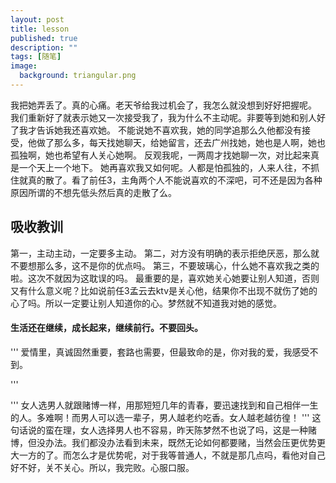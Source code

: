 ```yaml
---
layout: post
title: lesson
published: true
description: ""
tags: [随笔]
image:
  background: triangular.png
---
```


我把她弄丢了。真的心痛。老天爷给我过机会了，我怎么就没想到好好把握呢。
我们重新好了就表示她又一次接受我了，我为什么不主动呢。非要等到她和别人好了我才告诉她我还喜欢她。
不能说她不喜欢我，她的同学追那么久他都没有接受，他做了那么多，每天找她聊天，给她留言，还去广州找她，她也是人啊，她也孤独啊，她也希望有人关心她啊。
反观我呢，一两周才找她聊一次，对比起来真是一个天上一个地下。
她再喜欢我又如何呢。人都是怕孤独的，人来人往，不抓住就真的散了。看了前任3，主角两个人不能说喜欢的不深吧，可不还是因为各种原因所谓的不想先低头然后真的走散了么。
## 吸收教训
第一，主动主动，一定要多主动。
第二，对方没有明确的表示拒绝厌恶，那么就不要想那么多，这不是你的优点吗。
第三，不要玻璃心，什么她不喜欢我之类的啦。这次不就因为这耽误的吗。
最重要的是，喜欢她关心她要让别人知道，否则又有什么意义呢？比如说前任3孟云去ktv是关心他，结果你不出现不就伤了她的心了吗。所以一定要让别人知道你的心。梦然就不知道我对她的感觉。

#### 生活还在继续，成长起来，继续前行。不要回头。


''' 
爱情里，真诚固然重要，套路也需要，但最致命的是，你对我的爱，我感受不到。

''' 

''' 
女人选男人就跟赌博一样，用那短短几年的青春，要迅速找到和自己相伴一生的人。多难啊！而男人可以选一辈子，男人越老约吃香。女人越老越彷徨！
'''
这句话说的蛮在理，女人选择男人也不容易，昨天陈梦然不也说了吗，这是一种赌博，但没办法。我们都没办法看到未来，既然无论如何都要赌，当然会压更优势更大一方的了。而怎么才是优势呢，对于我等普通人，不就是那几点吗，看他对自己好不好，关不关心。所以，我完败。心服口服。
